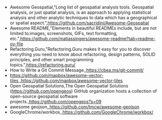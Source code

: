 - Awesome Geospatial,"Long list of geospatial analysis tools. Geospatial analysis, or just spatial analysis, is an approach to applying statistical analysis and other analytic techniques to data which has a geographical or spatial aspect.",https://github.com/sacridini/Awesome-Geospatial
- Awesome README,"Elements in beautiful READMEs include, but are not limited to:images, screenshots, GIFs, text formatting, etc.",https://github.com/matiassingers/awesome-readme?tab=readme-ov-file
- Refactoring.Guru,"Refactoring.Guru makes it easy for you to discover everything you need to know about refactoring, design patterns, SOLID principles, and other smart programming topics.",https://refactoring.guru/
- How to Write a Git Commit Message,,https://cbea.ms/git-commit/
- https://github.com/mapbox/awesome-vector-tiles,,https://github.com/mapbox/awesome-vector-tiles
- Open Geospatial Solutions,The Open Geospatial Solutions (https://github.com/opengeos) GitHub organization hosts a collection of open-source geospatial software projects.,https://github.com/opengeos?s=09
- awesome geojson,,https://github.com/tmcw/awesome-geojson
- GoogleChrome/workbox,,https://github.com/GoogleChrome/workbox/